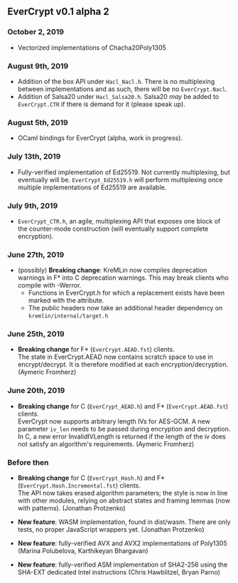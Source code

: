 ## EverCrypt v0.1 alpha 2

### October 2, 2019
- Vectorized implementations of Chacha20Poly1305

### August 9th, 2019

- Addition of the box API under `Hacl_Nacl.h`. There is no multiplexing between
  implementations and as such, there will be no `EverCrypt.Nacl`.
- Addition of Salsa20 under `Hacl_Salsa20.h`. Salsa20 *may* be added to
  `EverCrypt.CTR` if there is demand for it (please speak up).

### August 5th, 2019

- OCaml bindings for EverCrypt (alpha, work in progress).

### July 13th, 2019

- Fully-verified implementation of Ed25519. Not currently multiplexing, but
  eventually will be. `EverCrypt_Ed25519.h` will perform multiplexing once
  multiple implementations of Ed25519 are available.

### July 9th, 2019

- `EverCrypt_CTR.h`, an agile, multiplexing API that exposes one block of the
  counter-mode construction (will eventually support complete encryption).

### June 27th, 2019

- (possibly) **Breaking change**: KreMLin now compiles deprecation warnings in
  F\* into C deprecation warnings. This may break clients who compile with -Werror.
  - Functions in EverCrypt.h for which a replacement exists have been marked
    with the attribute.
  - The public headers now take an additional header dependency on
    `kremlin/internal/target.h`

### June 25th, 2019

- **Breaking change** for F\* (`EverCrypt.AEAD.fst`) clients.  
  The state in EverCrypt.AEAD now contains scratch space to use in
  encrypt/decrypt. It is therefore modified at each encryption/decryption.
  (Aymeric Fromherz)

### June 20th, 2019

- **Breaking change** for C (`EverCrypt_AEAD.h`) and F\* (`EverCrypt.AEAD.fst`) clients.  
  EverCrypt now supports arbitrary length IVs for AES-GCM. A new
  parameter `iv_len` needs to be passed during encryption and decryption. In C, a
  new error InvalidIVLength is returned if the length of the iv does not satisfy
  an algorithm's requirements. (Aymeric Fromherz)

### Before then

- **Breaking change** for C (`EverCrypt_Hash.h`) and F\*
  (`EverCrypt.Hash.Incremental.fst`) clients.  
  The API now takes erased algorithm parameters; the style is now in line with
  other modules, relying on abstract states and framing lemmas (now with
  patterns). (Jonathan Protzenko)

- **New feature**: WASM implementation, found in dist/wasm. There are only
  tests, no proper JavaScript wrappers yet. (Jonathan Protzenko)

- **New feature**: fully-verified AVX and AVX2 implementations of Poly1305
  (Marina Polubelova, Karthikeyan Bhargavan)

- **New feature**: fully-verified ASM implementation of SHA2-256 using the
  SHA-EXT dedicated Intel instructions (Chris Hawblitzel, Bryan Parno)
